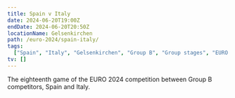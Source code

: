```yaml
---
title: Spain v Italy
date: 2024-06-20T19:00Z
endDate: 2024-06-20T20:50Z
locationName: Gelsenkirchen
path: /euro-2024/spain-italy/
tags:
  ["Spain", "Italy", "Gelsenkirchen", "Group B", "Group stages", "EURO 2024"]
tv: []
---
```


The eighteenth game of the EURO 2024 competition between Group B competitors, Spain and Italy.
